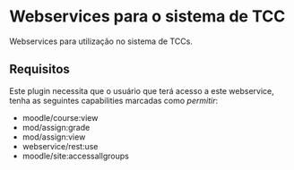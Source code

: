 Webservices para o sistema de TCC
=================================

Webservices para utilização no sistema de TCCs.

Requisitos
----------

Este plugin necessita que o usuário que terá acesso a este webservice,
tenha as seguintes capabilities marcadas como *permitir*:

* moodle/course:view
* mod/assign:grade
* mod/assign:view
* webservice/rest:use
* moodle/site:accessallgroups
